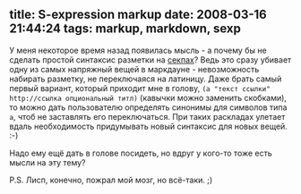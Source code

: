 title: S-expression markup
date: 2008-03-16 21:44:24
tags: markup, markdown, sexp
----


У меня некоторое время назад появилась мысль - а почему бы не сделать простой синтаксис разметки на [секпах][1]? Ведь это сразу убивает одну из самых напряжный вещей в маркдауне - невозможность набирать разметку, не переключаяся на латиницу. Даже брать самый первый вариант, который приходит мне в голову, `(a "текст ссылки" http://ссылка опциональный титл)` (кавычки можно заменить скобками), то можно дать пользователю определять синонимы для символов типа `a`, чтоб не заставлять его переключаться. При таких раскладах улетает вдаль необходимость придумывать новый синтаксис для новых вещей. :-)

Надо ему ещё дать в голове посидеть, но вдруг у кого-то тоже есть мысли на эту тему?

P.S. Лисп, конечно, пожрал мой мозг, но всё-таки. ;)

[1]: http://en.wikipedia.org/wiki/S-expression
